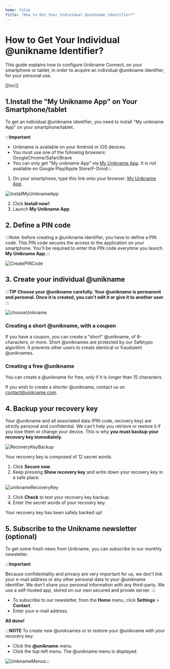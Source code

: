```yaml
---
home: false
Title: "How to Get Your Individual @unikname identifier?"
---
```

# How to Get Your Individual @unikname Identifier?

This guide explains how to configure Unikname Connect, on your smartphone or tablet, in order to acquire an individual @unikname identifier, for your personal use. 

[[toc]]

## 1.Install the "My Unikname App" on Your Smartphone/tablet

To get an individual @unikname identifier, you need to install "My unikname App" on your smartphone/tablet.

:::**Important** 
- Unikname is available on your Android or iOS devices. 
- You must use one of the following browsers: GoogleChrome/Safari/Brave
- You can only get "My unikname App" via [My Unikname App](https://my.unikname.app/). It is not available on Google Play/Apple Store/F-Droid:::

1. On your smartphone, type this link onto your browser: [My Unikname App](https://my.unikname.app/).

![InstallMyUniknameApp](./images/InstallMyUniknameApp.jpg)

2. Click **Install now!**.
3. Launch **My Unikname App**.

## 2. Define a PIN code
:::Note: before creating a @unikname identifier, you have to define a PIN code. This PIN code secures the access to the application on your smartphone. You'll be required to enter this PIN code everytime you launch **My Unikname App**.:::

![CreatePINCode](./images/CreatePINCode.jpg)


## 3. Create your individual @unikname 

:::**TIP**
**Choose your @unikname carefully. Your @unikname is permanent and personal. Once it is created, you can't edit it or give it to another user**.
:::

![chooseUnikname](./images/chooseUnikname.jpg)

### Creating a short @unikname, with a coupon 
If you have a coupon, you can create a "short" @unikname, of 8-characters, or more. 
Short @uniknames are protected by our Safetypo algorithm. It prevents other users to create identical or fraudulent @uniknames.

### Creating a free @unikname
You can create a @unikname for free, only if it is longer than 15 characters. 

If you wish to create a shorter @unikname, contact us on [contact@unikname.com](mailto:contact@unikname.com).

## 4. Backup your recovery key
Your @unikname and all associated data (PIN code, recovery key) are strictly personal and confidential. We can't help you retrieve or restore it if you lose them or change your device. This is why **you must backup your recovery key immediately**. 

![RecoveryKeyBackup](./images/RecoveryKeyBackup.jpg)

Your recovery key is composed of 12 secret words.

1. Click **Secure now**.
2. Keep pressing **Show recovery key** and write down your recovery key in a safe place.
  
![uniknameRecoveryKey](./images/uniknameRecoveryKey.jpg)

3. Click **Check** to test your recovery key backup.
4. Enter the secret words of your recovery key.

Your recovery key has been safely backed up!

## 5. Subscribe to the Unikname newsletter (optional)

To get some fresh news from Unikname, you can subscribe to our monthly newsletter. 

:::**Important**

Because confidentiality and privacy are very important for us, we don't link your e-mail address or any other personal data to your @unikname identifier. We don't share your personal information with any third-party. We use a self-hosted app, stored on our own secured and private server. :::  

- To subscribe to our newsletter, from the **Home** menu, click **Settings** > **Contact**.
- Enter your e-mail address.

**All done!** 

:::**NOTE** To create new @uniknames or to restore your @unikname with your recovery key:
- Click the **@unikname** menu.
- Click the top-left menu.
 The @unikname menu is displayed.

![UniknameMenus](./images/UniknameMenus.jpg):::